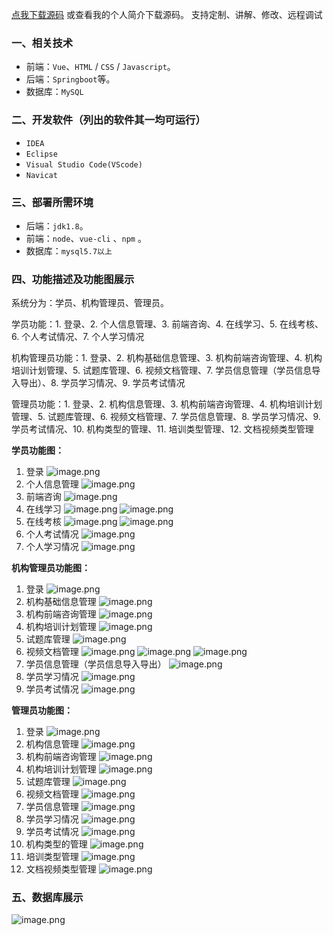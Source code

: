 [点我下载源码](https://www.oneprosol.com/detail/b70cf23e200449f6959ef44310f455f9)
或查看我的个人简介下载源码。
支持定制、讲解、修改、远程调试
### 一、相关技术
- 前端：`Vue`、`HTML` / `CSS` / `Javascript`。
- 后端：`Springboot`等。
- 数据库：`MySQL`

### 二、开发软件（列出的软件其一均可运行）
- `IDEA`
- `Eclipse`
- `Visual Studio Code(VScode)`
- `Navicat`
### 三、部署所需环境

- 后端：`jdk1.8`。
- 前端：`node`、`vue-cli` 、`npm`  。
- 数据库：`mysql5.7以上`

### 四、功能描述及功能图展示
系统分为：学员、机构管理员、管理员。

学员功能：1. 登录、2. 个人信息管理、3. 前端咨询、4. 在线学习、5. 在线考核、6. 个人考试情况、7. 个人学习情况

机构管理员功能：1. 登录、2. 机构基础信息管理、3. 机构前端咨询管理、4. 机构培训计划管理、5. 试题库管理、6. 视频文档管理、7. 学员信息管理（学员信息导入导出）、8. 学员学习情况、9. 学员考试情况

管理员功能：1. 登录、2. 机构信息管理、3. 机构前端咨询管理、4. 机构培训计划管理、5. 试题库管理、6. 视频文档管理、7. 学员信息管理、8. 学员学习情况、9. 学员考试情况、10. 机构类型的管理、11. 培训类型管理、12. 文档视频类型管理

**学员功能图：**

1. 登录
![image.png](https://pic.picprosol.com/user_upload/47a0c8c315464e69858d8da56b2d15ba/2025-02-22%2016:36:18_image.png)
2. 个人信息管理
![image.png](https://pic.picprosol.com/user_upload/47a0c8c315464e69858d8da56b2d15ba/2025-02-22%2016:34:20_image.png)
3. 前端咨询
![image.png](https://pic.picprosol.com/user_upload/47a0c8c315464e69858d8da56b2d15ba/2025-02-22%2016:34:27_image.png)
4. 在线学习
![image.png](https://pic.picprosol.com/user_upload/47a0c8c315464e69858d8da56b2d15ba/2025-02-22%2016:34:31_image.png)
![image.png](https://pic.picprosol.com/user_upload/47a0c8c315464e69858d8da56b2d15ba/2025-02-22%2016:34:41_image.png)
5. 在线考核
![image.png](https://pic.picprosol.com/user_upload/47a0c8c315464e69858d8da56b2d15ba/2025-02-22%2016:34:48_image.png)
![image.png](https://pic.picprosol.com/user_upload/47a0c8c315464e69858d8da56b2d15ba/2025-02-22%2016:35:00_image.png)
6. 个人考试情况
![image.png](https://pic.picprosol.com/user_upload/47a0c8c315464e69858d8da56b2d15ba/2025-02-22%2016:35:47_image.png)
7. 个人学习情况
![image.png](https://pic.picprosol.com/user_upload/47a0c8c315464e69858d8da56b2d15ba/2025-02-22%2016:36:11_image.png)

**机构管理员功能图：**

1. 登录
![image.png](https://pic.picprosol.com/user_upload/47a0c8c315464e69858d8da56b2d15ba/2025-02-22%2016:36:18_image.png)
2. 机构基础信息管理
![image.png](https://pic.picprosol.com/user_upload/47a0c8c315464e69858d8da56b2d15ba/2025-02-22%2016:36:31_image.png)
3. 机构前端咨询管理
![image.png](https://pic.picprosol.com/user_upload/47a0c8c315464e69858d8da56b2d15ba/2025-02-22%2016:36:36_image.png)
4. 机构培训计划管理
![image.png](https://pic.picprosol.com/user_upload/47a0c8c315464e69858d8da56b2d15ba/2025-02-22%2016:36:41_image.png)
5. 试题库管理
![image.png](https://pic.picprosol.com/user_upload/47a0c8c315464e69858d8da56b2d15ba/2025-02-22%2016:36:48_image.png)
6. 视频文档管理
![image.png](https://pic.picprosol.com/user_upload/47a0c8c315464e69858d8da56b2d15ba/2025-02-22%2016:36:54_image.png)
![image.png](https://pic.picprosol.com/user_upload/47a0c8c315464e69858d8da56b2d15ba/2025-02-22%2016:37:04_image.png)
![image.png](https://pic.picprosol.com/user_upload/47a0c8c315464e69858d8da56b2d15ba/2025-02-22%2016:37:09_image.png)
7. 学员信息管理（学员信息导入导出）
![image.png](https://pic.picprosol.com/user_upload/47a0c8c315464e69858d8da56b2d15ba/2025-02-22%2016:37:14_image.png)
8. 学员学习情况
![image.png](https://pic.picprosol.com/user_upload/47a0c8c315464e69858d8da56b2d15ba/2025-02-22%2016:37:56_image.png)
9. 学员考试情况
![image.png](https://pic.picprosol.com/user_upload/47a0c8c315464e69858d8da56b2d15ba/2025-02-22%2016:38:20_image.png)

**管理员功能图：**

1. 登录
![image.png](https://pic.picprosol.com/user_upload/47a0c8c315464e69858d8da56b2d15ba/2025-02-22%2016:36:18_image.png)
2. 机构信息管理
![image.png](https://pic.picprosol.com/user_upload/47a0c8c315464e69858d8da56b2d15ba/2025-02-22%2016:38:31_image.png)
3. 机构前端咨询管理
![image.png](https://pic.picprosol.com/user_upload/47a0c8c315464e69858d8da56b2d15ba/2025-02-22%2016:38:39_image.png)
4. 机构培训计划管理
![image.png](https://pic.picprosol.com/user_upload/47a0c8c315464e69858d8da56b2d15ba/2025-02-22%2016:38:44_image.png)
5. 试题库管理
![image.png](https://pic.picprosol.com/user_upload/47a0c8c315464e69858d8da56b2d15ba/2025-02-22%2016:38:47_image.png)
6. 视频文档管理
![image.png](https://pic.picprosol.com/user_upload/47a0c8c315464e69858d8da56b2d15ba/2025-02-22%2016:38:51_image.png)
7. 学员信息管理
![image.png](https://pic.picprosol.com/user_upload/47a0c8c315464e69858d8da56b2d15ba/2025-02-22%2016:38:55_image.png)
8. 学员学习情况
![image.png](https://pic.picprosol.com/user_upload/47a0c8c315464e69858d8da56b2d15ba/2025-02-22%2016:39:00_image.png)
9. 学员考试情况
![image.png](https://pic.picprosol.com/user_upload/47a0c8c315464e69858d8da56b2d15ba/2025-02-22%2016:39:04_image.png)
10. 机构类型的管理
![image.png](https://pic.picprosol.com/user_upload/47a0c8c315464e69858d8da56b2d15ba/2025-02-22%2016:39:08_image.png)
11. 培训类型管理
![image.png](https://pic.picprosol.com/user_upload/47a0c8c315464e69858d8da56b2d15ba/2025-02-22%2016:39:15_image.png)
12. 文档视频类型管理
![image.png](https://pic.picprosol.com/user_upload/47a0c8c315464e69858d8da56b2d15ba/2025-02-22%2016:39:20_image.png)

### 五、数据库展示
![image.png](https://pic.picprosol.com/user_upload/47a0c8c315464e69858d8da56b2d15ba/2025-02-22%2016:39:33_image.png)
